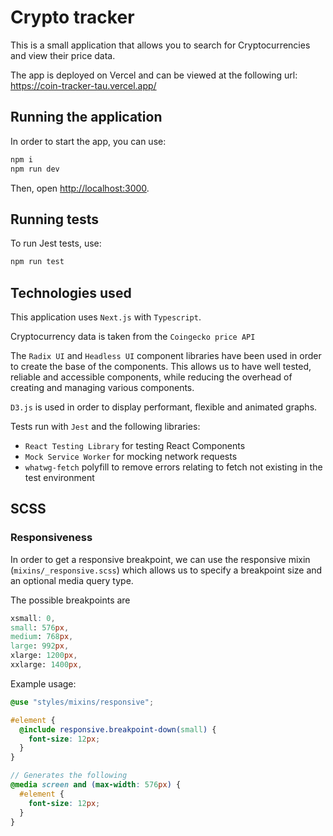# Crypto tracker

This is a small application that allows you to search for Cryptocurrencies and view their price data.

The app is deployed on Vercel and can be viewed at the following url: https://coin-tracker-tau.vercel.app/

## Running the application

In order to start the app, you can use:

```bash
npm i
npm run dev
```

Then, open [http://localhost:3000](http://localhost:3000).

## Running tests

To run Jest tests, use:

```bash
npm run test
```

## Technologies used

This application uses `Next.js` with `Typescript`.

Cryptocurrency data is taken from the `Coingecko price API`

The `Radix UI` and `Headless UI` component libraries have been used in order to create the base of the components. This allows us to have well tested, reliable and accessible components, while reducing the overhead of creating and managing various components.

`D3.js` is used in order to display performant, flexible and animated graphs.

Tests run with `Jest` and the following libraries:

- `React Testing Library` for testing React Components
- `Mock Service Worker` for mocking network requests
- `whatwg-fetch` polyfill to remove errors relating to fetch not existing in the test environment

## SCSS

### Responsiveness

In order to get a responsive breakpoint, we can use the responsive mixin (`mixins/_responsive.scss`) which allows us to specify a breakpoint size and an optional media query type.

The possible breakpoints are

```scss
xsmall: 0,
small: 576px,
medium: 768px,
large: 992px,
xlarge: 1200px,
xxlarge: 1400px,
```

Example usage:

```scss
@use "styles/mixins/responsive";

#element {
  @include responsive.breakpoint-down(small) {
    font-size: 12px;
  }
}

// Generates the following
@media screen and (max-width: 576px) {
  #element {
    font-size: 12px;
  }
}
```
